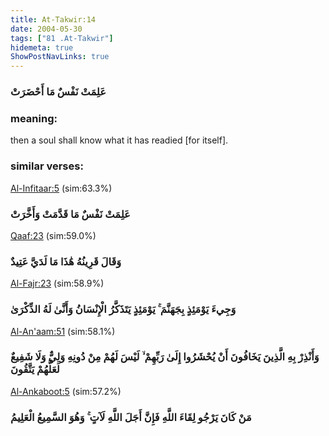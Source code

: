 ```yaml
---
title: At-Takwir:14
date: 2004-05-30
tags: ["81 .At-Takwir"]
hidemeta: true 
ShowPostNavLinks: true 
---
```

### عَلِمَتْ نَفْسٌ مَا أَحْضَرَتْ
### meaning: 
then a soul shall know what it has readied [for itself].
### similar verses: 

[Al-Infitaar:5](/82/5) (sim:63.3%)

### عَلِمَتْ نَفْسٌ مَا قَدَّمَتْ وَأَخَّرَتْ

[Qaaf:23](/50/23) (sim:59.0%)

### وَقَالَ قَرِينُهُ هَٰذَا مَا لَدَيَّ عَتِيدٌ

[Al-Fajr:23](/89/23) (sim:58.9%)

### وَجِيءَ يَوْمَئِذٍ بِجَهَنَّمَ ۚ يَوْمَئِذٍ يَتَذَكَّرُ الْإِنْسَانُ وَأَنَّىٰ لَهُ الذِّكْرَىٰ

[Al-An'aam:51](/6/51) (sim:58.1%)

### وَأَنْذِرْ بِهِ الَّذِينَ يَخَافُونَ أَنْ يُحْشَرُوا إِلَىٰ رَبِّهِمْ ۙ لَيْسَ لَهُمْ مِنْ دُونِهِ وَلِيٌّ وَلَا شَفِيعٌ لَعَلَّهُمْ يَتَّقُونَ

[Al-Ankaboot:5](/29/5) (sim:57.2%)

### مَنْ كَانَ يَرْجُو لِقَاءَ اللَّهِ فَإِنَّ أَجَلَ اللَّهِ لَآتٍ ۚ وَهُوَ السَّمِيعُ الْعَلِيمُ
